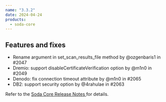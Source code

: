 ```yaml
---
name: "3.3.2"
date: 2024-04-24
products:
  - soda-core
---
```


## Features and fixes

* Rename argument in set_scan_results_file method by @ozgenbaris1 in #2047
* Dremio: support disableCertificateVerification option by @m1n0 in #2049
* Denodo: fix connection timeout attribute by @m1n0 in #2065
* DB2: support security option by @4rahulae in #2063

Refer to the <a href="https://github.com/sodadata/soda-core/releases" target="_blank">Soda Core Release Notes </a> for details.